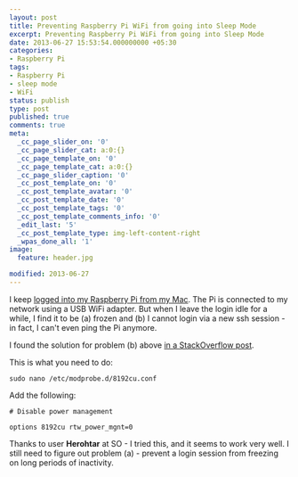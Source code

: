 ```yaml
---
layout: post
title: Preventing Raspberry Pi WiFi from going into Sleep Mode
excerpt: Preventing Raspberry Pi WiFi from going into Sleep Mode
date: 2013-06-27 15:53:54.000000000 +05:30
categories:
- Raspberry Pi
tags:
- Raspberry Pi
- sleep mode
- WiFi
status: publish
type: post
published: true
comments: true
meta:
  _cc_page_slider_on: '0'
  _cc_page_slider_cat: a:0:{}
  _cc_page_template_on: '0'
  _cc_page_template_cat: a:0:{}
  _cc_page_slider_caption: '0'
  _cc_post_template_on: '0'
  _cc_post_template_avatar: '0'
  _cc_post_template_date: '0'
  _cc_post_template_tags: '0'
  _cc_post_template_comments_info: '0'
  _edit_last: '5'
  _cc_post_template_type: img-left-content-right
  _wpas_done_all: '1'
image:
  feature: header.jpg

modified: 2013-06-27
---
```

<p>I keep <a href="http://electronut.in/starting-raspberry-pi-wifi-ssh-and-gpio/" title="Starting Raspberry Pi: WiFi, ssh and GPIO">logged into my Raspberry Pi from my Mac</a>. The Pi is connected to my network using a USB WiFi adapter. But when I leave the login idle for a while, I find it to be (a) frozen and (b) I cannot login via a new ssh session - in fact, I can't even ping the Pi anymore. </p>
<p>I found the solution for problem (b) above <a href="http://raspberrypi.stackexchange.com/questions/1384/how-do-i-disable-suspend-mode/4518#4518">in a StackOverflow post</a>. </p>
<p>This is what you need to do:</p>
<p><!--more--></p>
<p><code>sudo nano /etc/modprobe.d/8192cu.conf</code></p>
<p>Add the following:</p>
<p><code># Disable power management<br />
options 8192cu rtw_power_mgnt=0</code></p>
<p>Thanks to user <strong>Herohtar</strong> at SO - I tried this, and it seems to work very well. I still need to figure out problem (a) - prevent a login session from freezing on long periods of inactivity.</p>
